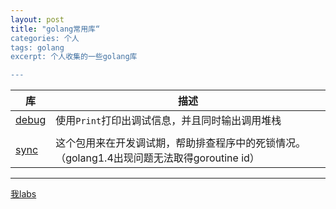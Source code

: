 ```yaml
---
layout: post
title: "golang常用库“
categories: 个人
tags: golang
excerpt: 个人收集的一些golang库

---
```

| 库 | 描述 |
| ------ | ------ |
|[debug](https://github.com/funny/debug)|使用`Print`打印出调试信息，并且同时输出调用堆栈|
|||
| [sync](https://github.com/funny/sync) |这个包用来在开发调试期，帮助排查程序中的死锁情况。（golang1.4出现问题无法取得goroutine id）|

---
[我labs](https://github.com/NicholeGit/notes/tree/master/golang/README.md)




